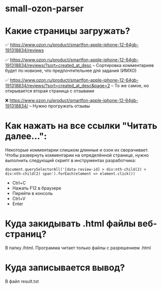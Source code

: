 # small-ozon-parser
# Какие страницы загружать?
✅ https://www.ozon.ru/product/smartfon-apple-iphone-12-64gb-191318834/reviews

✅ https://www.ozon.ru/product/smartfon-apple-iphone-12-64gb-191318834/reviews/?sort=created_at_desc – Сортировка комментариев будет по новизне, что 
предпочтительнее для задания (ИМХО)

✅ https://www.ozon.ru/product/smartfon-apple-iphone-12-64gb-191318834/reviews/?sort=created_at_desc&page=2 – То же самое, но открывается вторая страница с отзывами

❌ https://www.ozon.ru/product/smartfon-apple-iphone-12-64gb-191318834/ – Нужно прогружать отзывы

# Как нажать на все ссылки "Читать далее...":
Некоторые комментарии слишком длинные и озон их сворачивает. Чтобы развернуть комментарии на определённой странице, нужно выполнить следующий скрипт в инструментах разработчика:

```document.querySelectorAll('[data-review-id] > div:nth-child(2) > div:nth-child(2) span').forEach(element => element.click())```
<ul><li>Ctrl+C</li>
  <li>Нажать F12 в браузере</li>
  <li>Перейти в консоль</li>
  <li>Ctrl+V</li>
  <li>Enter</li></ul>


# Куда закидывать .html файлы веб-страниц?
В папку /html. Программа читает только файлы с разрешением .html

# Куда записывается вывод?
В файл result.txt
